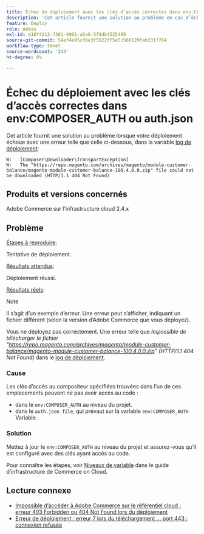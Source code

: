 ```yaml
---
title: Échec du déploiement avec les clés d’accès correctes dans env:COMPOSER_AUTH ou auth.json
description: 'Cet article fournit une solution au problème en cas d’échec du déploiement avec l’erreur suivante : "Le fichier https://repo.magento.com/archives/magento/module-customer-balance/magento-module-customer-balance-100.4.0.0.zip n’a pas pu être téléchargé (HTTP/1.1 404 Not Found)".'
feature: Deploy
role: Admin
exl-id: a18f4213-7381-4001-a5a0-3f8db4525469
source-git-commit: 54ef4e95cf0e3f5822ff5e5c566129fab331f784
workflow-type: tm+mt
source-wordcount: '244'
ht-degree: 0%

---
```


# Échec du déploiement avec les clés d’accès correctes dans env:COMPOSER_AUTH ou auth.json

Cet article fournit une solution au problème lorsque votre déploiement échoue avec une erreur telle que celle ci-dessous, dans la variable [log de déploiement](/docs/commerce-cloud-service/user-guide/develop/test/log-locations#deploy-log):

```
W:   [Composer\Downloader\TransportException]
W:   The "https://repo.magento.com/archives/magento/module-customer-balance/magento-module-customer-balance-100.4.0.0.zip" file could not be downloaded (HTTP/1.1 404 Not Found)
```

## Produits et versions concernés

Adobe Commerce sur l’infrastructure cloud 2.4.x

## Problème  

<u>Étapes à reproduire</u>:

Tentative de déploiement. 

<u>Résultats attendus</u>:

Déploiement réussi.

<u>Résultats réels</u>:

>[!NOTE]
>
>Il s’agit d’un exemple d’erreur. Une erreur peut s’afficher, indiquant un fichier différent (selon la version d’Adobe Commerce que vous déployez).

Vous ne déployez pas correctement. Une erreur telle que *Impossible de télécharger le fichier &quot;https://repo.magento.com/archives/magento/module-customer-balance/magento-module-customer-balance-100.4.0.0.zip&quot; (HTTP/1.1 404 Not Found)* dans le [log de déploiement](/docs/commerce-cloud-service/user-guide/develop/test/log-locations#deploy-log).


### Cause

Les clés d’accès au compositeur spécifiées trouvées dans l’un de ces emplacements peuvent ne pas avoir accès au code :

* dans le `env:COMPOSER_AUTH` au niveau du projet.
* dans le `auth.json file`, qui prévaut sur la variable `env:COMPOSER_AUTH` Variable .

### Solution

Mettez à jour le `env:COMPOSER_AUTH` au niveau du projet et assurez-vous qu’il est configuré avec des clés ayant accès au code.

Pour connaître les étapes, voir [Niveaux de variable](/docs/commerce-cloud-service/user-guide/configure/env/variable-levels) dans le guide d’infrastructure de Commerce on Cloud.

## Lecture connexe

* [Impossible d’accéder à Adobe Commerce sur le référentiel cloud : erreur 403 Forbidden ou 404 Not Found lors du déploiement](/docs/commerce-knowledge-base/kb/troubleshooting/deployment/magento-commerce-cloud-repo-could-not-be-accessed-403-forbidden-or-404-not-found-error-when-deploying.html)
* [Erreur de déploiement : erreur 7 lors du téléchargement ... port 443 : connexion refusée](https://experienceleague.adobe.com/en/docs/commerce-knowledge-base/kb/troubleshooting/deployment/deployment-error-downloading-connection-refused-adobe-commerce)
